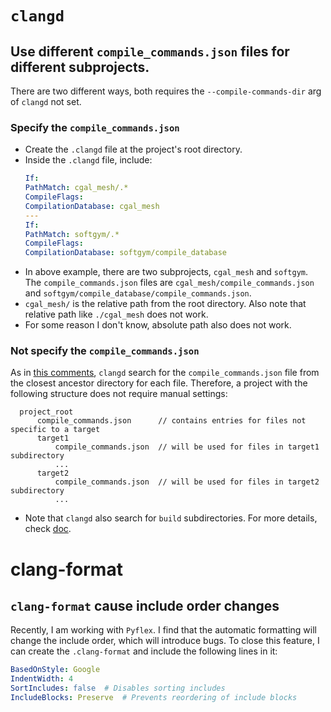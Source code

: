 # `clangd`
## Use different `compile_commands.json` files for different subprojects.
There are two different ways, both requires the `--compile-commands-dir` arg of `clangd` not set. 
### Specify the `compile_commands.json`
- Create the `.clangd` file at the project's root directory.
- Inside the `.clangd` file, include:
    ```yaml
    If:
    PathMatch: cgal_mesh/.*
    CompileFlags:
    CompilationDatabase: cgal_mesh
    ---
    If:
    PathMatch: softgym/.*
    CompileFlags:
    CompilationDatabase: softgym/compile_database   
    ```
- In above example, there are two subprojects, `cgal_mesh` and `softgym`. The `compile_commands.json` files are `cgal_mesh/compile_commands.json` and `softgym/compile_database/compile_commands.json`.
- `cgal_mesh/` is the relative path from the root directory. Also note that relative path like `./cgal_mesh` does not work.
- For some reason I don't know, absolute path also does not work.

### Not specify the `compile_commands.json`
As in [this comments](https://github.com/clangd/clangd/discussions/1504#discussioncomment-4987407), `clangd` search for the `compile_commands.json` file from the closest ancestor directory for each file. Therefore, a project with the following structure does not require manual settings:
```
  project_root
      compile_commands.json      // contains entries for files not specific to a target
      target1
          compile_commands.json  // will be used for files in target1 subdirectory
          ...
      target2
          compile_commands.json  // will be used for files in target2 subdirectory
          ...
```
- Note that `clangd` also search for `build` subdirectories. For more details, check [doc](https://clangd.llvm.org/installation#compile_commandsjson).

# clang-format
## `clang-format` cause include order changes
Recently, I am working with `Pyflex`. I find that the automatic formatting will change the include order, which will introduce bugs. To close this feature, I can create the `.clang-format` and include the following lines in it:
```yaml
BasedOnStyle: Google
IndentWidth: 4
SortIncludes: false  # Disables sorting includes
IncludeBlocks: Preserve  # Prevents reordering of include blocks
```